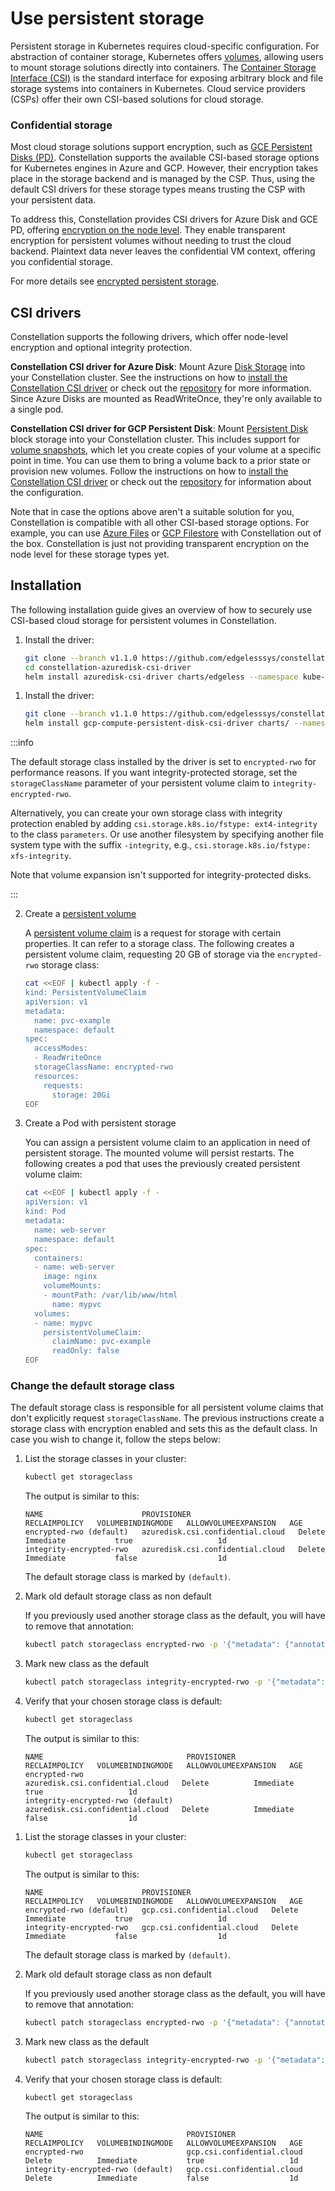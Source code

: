 # Use persistent storage

Persistent storage in Kubernetes requires cloud-specific configuration.
For abstraction of container storage, Kubernetes offers [volumes](https://kubernetes.io/docs/concepts/storage/volumes/),
allowing users to mount storage solutions directly into containers.
The [Container Storage Interface (CSI)](https://kubernetes-csi.github.io/docs/) is the standard interface for exposing arbitrary block and file storage systems into containers in Kubernetes.
Cloud service providers (CSPs) offer their own CSI-based solutions for cloud storage.

### Confidential storage

Most cloud storage solutions support encryption, such as [GCE Persistent Disks (PD)](https://cloud.google.com/kubernetes-engine/docs/how-to/using-cmek).
Constellation supports the available CSI-based storage options for Kubernetes engines in Azure and GCP.
However, their encryption takes place in the storage backend and is managed by the CSP.
Thus, using the default CSI drivers for these storage types means trusting the CSP with your persistent data.

To address this, Constellation provides CSI drivers for Azure Disk and GCE PD, offering [encryption on the node level](../architecture/keys.md#storage-encryption). They enable transparent encryption for persistent volumes without needing to trust the cloud backend. Plaintext data never leaves the confidential VM context, offering you confidential storage.

For more details see [encrypted persistent storage](../architecture/encrypted-storage.md).

## CSI drivers

Constellation supports the following drivers, which offer node-level encryption and optional integrity protection.

<Tabs groupId="csp">
<TabItem value="azure" label="Azure">

**Constellation CSI driver for Azure Disk**:
Mount Azure [Disk Storage](https://azure.microsoft.com/en-us/services/storage/disks/#overview) into your Constellation cluster. See the instructions on how to [install the Constellation CSI driver](#installation) or check out the [repository](https://github.com/edgelesssys/constellation-azuredisk-csi-driver) for more information. Since Azure Disks are mounted as ReadWriteOnce, they're only available to a single pod.

</TabItem>
<TabItem value="gcp" label="GCP">

**Constellation CSI driver for GCP Persistent Disk**:
Mount [Persistent Disk](https://cloud.google.com/persistent-disk) block storage into your Constellation cluster.
This includes support for [volume snapshots](https://cloud.google.com/kubernetes-engine/docs/how-to/persistent-volumes/volume-snapshots), which let you create copies of your volume at a specific point in time.
You can use them to bring a volume back to a prior state or provision new volumes.
Follow the instructions on how to [install the Constellation CSI driver](#installation) or check out the [repository](https://github.com/edgelesssys/constellation-gcp-compute-persistent-disk-csi-driver) for information about the configuration.

</TabItem>
</Tabs>

Note that in case the options above aren't a suitable solution for you, Constellation is compatible with all other CSI-based storage options. For example, you can use [Azure Files](https://docs.microsoft.com/en-us/azure/storage/files/storage-files-introduction) or [GCP Filestore](https://cloud.google.com/filestore) with Constellation out of the box. Constellation is just not providing transparent encryption on the node level for these storage types yet.

## Installation

The following installation guide gives an overview of how to securely use CSI-based cloud storage for persistent volumes in Constellation.

<Tabs groupId="csp">
<TabItem value="azure" label="Azure">

1. Install the driver:

    ```bash
    git clone --branch v1.1.0 https://github.com/edgelesssys/constellation-azuredisk-csi-driver
    cd constellation-azuredisk-csi-driver
    helm install azuredisk-csi-driver charts/edgeless --namespace kube-system
    ```

</TabItem>
<TabItem value="gcp" label="GCP">

1. Install the driver:

    ```bash
    git clone --branch v1.1.0 https://github.com/edgelesssys/constellation-gcp-compute-persistent-disk-csi-driver
    helm install gcp-compute-persistent-disk-csi-driver charts/ --namespace kube-system
    ```

</TabItem>
</Tabs>

:::info

The default storage class installed by the driver is set to `encrypted-rwo` for performance reasons.
If you want integrity-protected storage, set the `storageClassName` parameter of your persistent volume claim to `integrity-encrypted-rwo`.

Alternatively, you can create your own storage class with integrity protection enabled by adding `csi.storage.k8s.io/fstype: ext4-integrity` to the class `parameters`.
Or use another filesystem by specifying another file system type with the suffix `-integrity`, e.g., `csi.storage.k8s.io/fstype: xfs-integrity`.

Note that volume expansion isn't supported for integrity-protected disks.

:::

2. Create a [persistent volume](https://kubernetes.io/docs/concepts/storage/persistent-volumes/)

    A [persistent volume claim](https://kubernetes.io/docs/concepts/storage/persistent-volumes/#persistentvolumeclaims) is a request for storage with certain properties.
    It can refer to a storage class.
    The following creates a persistent volume claim, requesting 20 GB of storage via the `encrypted-rwo` storage class:

    ```bash
    cat <<EOF | kubectl apply -f -
    kind: PersistentVolumeClaim
    apiVersion: v1
    metadata:
      name: pvc-example
      namespace: default
    spec:
      accessModes:
      - ReadWriteOnce
      storageClassName: encrypted-rwo
      resources:
        requests:
          storage: 20Gi
    EOF
    ```

3. Create a Pod with persistent storage

    You can assign a persistent volume claim to an application in need of persistent storage.
    The mounted volume will persist restarts.
    The following creates a pod that uses the previously created persistent volume claim:

    ```bash
    cat <<EOF | kubectl apply -f -
    apiVersion: v1
    kind: Pod
    metadata:
      name: web-server
      namespace: default
    spec:
      containers:
      - name: web-server
        image: nginx
        volumeMounts:
        - mountPath: /var/lib/www/html
          name: mypvc
      volumes:
      - name: mypvc
        persistentVolumeClaim:
          claimName: pvc-example
          readOnly: false
    EOF
    ```

### Change the default storage class

The default storage class is responsible for all persistent volume claims that don't explicitly request `storageClassName`.
The previous instructions create a storage class with encryption enabled and sets this as the default class.
In case you wish to change it, follow the steps below:

<Tabs groupId="csp">
<TabItem value="azure" label="Azure">

  1. List the storage classes in your cluster:

      ```bash
      kubectl get storageclass
      ```

      The output is similar to this:

      ```shell-session
      NAME                      PROVISIONER                        RECLAIMPOLICY   VOLUMEBINDINGMODE   ALLOWVOLUMEEXPANSION   AGE
      encrypted-rwo (default)   azuredisk.csi.confidential.cloud   Delete          Immediate           true                   1d
      integrity-encrypted-rwo   azuredisk.csi.confidential.cloud   Delete          Immediate           false                  1d
      ```

      The default storage class is marked by `(default)`.

  2. Mark old default storage class as non default

      If you previously used another storage class as the default, you will have to remove that annotation:

      ```bash
      kubectl patch storageclass encrypted-rwo -p '{"metadata": {"annotations":{"storageclass.kubernetes.io/is-default-class":"false"}}}'
      ```

  3. Mark new class as the default

      ```bash
      kubectl patch storageclass integrity-encrypted-rwo -p '{"metadata": {"annotations":{"storageclass.kubernetes.io/is-default-class":"true"}}}'
      ```

  4. Verify that your chosen storage class is default:

      ```bash
      kubectl get storageclass
      ```

      The output is similar to this:

      ```shell-session
      NAME                                PROVISIONER                        RECLAIMPOLICY   VOLUMEBINDINGMODE   ALLOWVOLUMEEXPANSION   AGE
      encrypted-rwo                       azuredisk.csi.confidential.cloud   Delete          Immediate           true                   1d
      integrity-encrypted-rwo (default)   azuredisk.csi.confidential.cloud   Delete          Immediate           false                  1d
      ```

</TabItem>
<TabItem value="gcp" label="GCP">

  1. List the storage classes in your cluster:

      ```bash
      kubectl get storageclass
      ```

      The output is similar to this:

      ```shell-session
      NAME                      PROVISIONER                  RECLAIMPOLICY   VOLUMEBINDINGMODE   ALLOWVOLUMEEXPANSION   AGE
      encrypted-rwo (default)   gcp.csi.confidential.cloud   Delete          Immediate           true                   1d
      integrity-encrypted-rwo   gcp.csi.confidential.cloud   Delete          Immediate           false                  1d
      ```

      The default storage class is marked by `(default)`.

  2. Mark old default storage class as non default

      If you previously used another storage class as the default, you will have to remove that annotation:

      ```bash
      kubectl patch storageclass encrypted-rwo -p '{"metadata": {"annotations":{"storageclass.kubernetes.io/is-default-class":"false"}}}'
      ```

  3. Mark new class as the default

      ```bash
      kubectl patch storageclass integrity-encrypted-rwo -p '{"metadata": {"annotations":{"storageclass.kubernetes.io/is-default-class":"true"}}}'
      ```

  4. Verify that your chosen storage class is default:

      ```bash
      kubectl get storageclass
      ```

      The output is similar to this:

      ```shell-session
      NAME                                PROVISIONER                  RECLAIMPOLICY   VOLUMEBINDINGMODE   ALLOWVOLUMEEXPANSION   AGE
      encrypted-rwo                       gcp.csi.confidential.cloud   Delete          Immediate           true                   1d
      integrity-encrypted-rwo (default)   gcp.csi.confidential.cloud   Delete          Immediate           false                  1d
      ```

</TabItem>
</Tabs>
